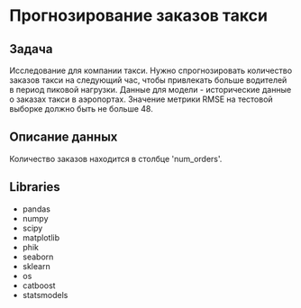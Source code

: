 # Прогнозирование заказов такси
## Задача
Исследование для компании такси. Нужно спрогнозировать количество заказов такси на следующий час, чтобы привлекать больше водителей в период пиковой нагрузки. Данные для модели - исторические данные о заказах такси в аэропортах. Значение метрики RMSE на тестовой выборке должно быть не больше 48.


## Описание данных

Количество заказов находится в столбце 'num_orders'.

## Libraries

* pandas
* numpy
* scipy
* matplotlib
* phik
* seaborn
* sklearn
* os
* catboost
* statsmodels

